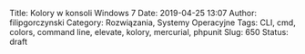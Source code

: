 Title: Kolory w konsoli Windows 7
Date: 2019-04-25 13:07
Author: filipgorczynski
Category: Rozwiązania, Systemy Operacyjne
Tags: CLI, cmd, colors, command line, elevate, kolory, mercurial, phpunit
Slug: 650
Status: draft


